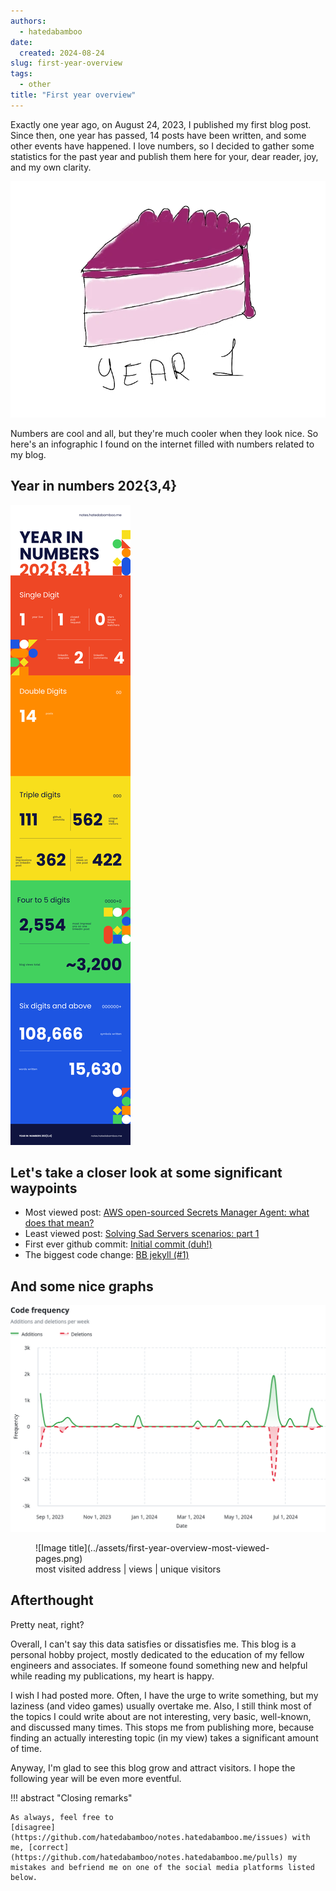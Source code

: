 ```yaml
---
authors:
  - hatedabamboo
date:
  created: 2024-08-24
slug: first-year-overview
tags:
  - other
title: "First year overview"
---
```

Exactly one year ago, on August 24, 2023, I published my first blog post. Since
then, one year has passed, 14 posts have been written, and some other events
have happened. I love numbers, so I decided to gather some statistics for the
past year and publish them here for your, dear reader, joy, and my own clarity.

<!-- more -->

![image](../assets/first-year-overview.webp)

Numbers are cool and all, but they're much cooler when they look nice. So
here's an infographic I found on the internet filled with numbers related to my
blog.

## Year in numbers 202{3,4}

![Year in numbers](../assets/first-year-overview-year-in-numbers.png)

## Let's take a closer look at some significant waypoints

- Most viewed post: [AWS open-sourced Secrets Manager Agent: what does that mean?](https://notes.hatedabamboo.me/aws-sma-opensource/)
- Least viewed post: [Solving Sad Servers scenarios: part 1](https://notes.hatedabamboo.me/sad-servers-pt-1/)
- First ever github commit: [Initial commit (duh!)](https://github.com/hatedabamboo/notes.hatedabamboo.me/commit/c40ab96c99af91df1204f4422f1394f1ba637c9a)
- The biggest code change: [BB jekyll (#1)](https://github.com/hatedabamboo/notes.hatedabamboo.me/commit/d56cd600cfa1c011c240a6d82203d84b661e7413)

## And some nice graphs

![Code frequency](../assets/first-year-overview-code-frequency.png)

<figure markdown="span">
  ![Image title](../assets/first-year-overview-most-viewed-pages.png)
  <figcaption>most visited address | views | unique visitors</figcaption>
</figure>

## Afterthought

Pretty neat, right?

Overall, I can't say this data satisfies or dissatisfies me. This blog is a
personal hobby project, mostly dedicated to the education of my fellow
engineers and associates. If someone found something new and helpful while
reading my publications, my heart is happy.

I wish I had posted more. Often, I have the urge to write something, but my
laziness (and video games) usually overtake me. Also, I still think most of the
topics I could write about are not interesting, very basic, well-known, and
discussed many times. This stops me from publishing more, because finding an
actually interesting topic (in my view) takes a significant amount of time.

Anyway, I'm glad to see this blog grow and attract visitors. I hope the
following year will be even more eventful.

!!! abstract "Closing remarks"

    As always, feel free to
    [disagree](https://github.com/hatedabamboo/notes.hatedabamboo.me/issues) with
    me, [correct](https://github.com/hatedabamboo/notes.hatedabamboo.me/pulls) my
    mistakes and befriend me on one of the social media platforms listed below.
